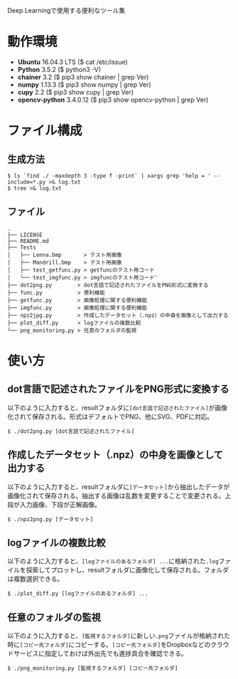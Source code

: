 Deep Learningで使用する便利なツール集

# 動作環境

- **Ubuntu** 16.04.3 LTS ($ cat /etc/issue)
- **Python** 3.5.2 ($ python3 -V)
- **chainer** 3.2 ($ pip3 show chainer | grep Ver)
- **numpy** 1.13.3 ($ pip3 show numpy | grep Ver)
- **cupy** 2.2 ($ pip3 show cupy | grep Ver)
- **opencv-python** 3.4.0.12 ($ pip3 show opencv-python | grep Ver)

# ファイル構成

## 生成方法

```console
$ ls `find ./ -maxdepth 3 -type f -print` | xargs grep 'help = ' --include=*.py >& log.txt
$ tree >& log.txt
```

## ファイル

```console
.
├── LICENSE
├── README.md
├── Tests
│   ├── Lenna.bmp       > テスト用画像
│   ├── Mandrill.bmp    > テスト用画像
│   ├── test_getfunc.py > getfuncのテスト用コード
│   └── test_imgfunc.py > imgfuncのテスト用コード'
├── dot2png.py        > dot言語で記述されたファイルをPNG形式に変換する
├── func.py           > 便利機能
├── getfunc.py        > 画像処理に関する便利機能
├── imgfunc.py        > 画像処理に関する便利機能
├── npz2jpg.py        > 作成したデータセット（.npz）の中身を画像として出力する
├── plot_diff.py      > logファイルの複数比較
└── png_monitoring.py > 任意のフォルダの監視
```

# 使い方

## dot言語で記述されたファイルをPNG形式に変換する

以下のように入力すると、resultフォルダに`[dot言語で記述されたファイル]`が画像化されて保存される。形式はデフォルトでPNG、他にSVG、PDFに対応。

```console
$ ./dot2png.py [dot言語で記述されたファイル]
```

## 作成したデータセット（.npz）の中身を画像として出力する

以下のように入力すると、resultフォルダに`[データセット]`から抽出したデータが画像化されて保存される。抽出する画像は乱数を変更することで変更される。上段が入力画像、下段が正解画像。

```console
$ ./npz2png.py [データセット]
```

## logファイルの複数比較

以下のように入力すると、`[logファイルのあるフォルダ] ...`に格納された`.log`ファイルを探索してプロットし、resultフォルダに画像化して保存される。フォルダは複数選択できる。

```console
$ ./plot_diff.py [logファイルのあるフォルダ] ...
```

## 任意のフォルダの監視

以下のように入力すると、`[監視するフォルダ]`に新しい`.png`ファイルが格納された時に`[コピー先フォルダ]`にコピーする。`[コピー先フォルダ]`をDropboxなどのクラウドサービスに指定しておけば外出先でも進捗具合を確認できる。

```console
$ ./png_monitoring.py [監視するフォルダ] [コピー先フォルダ]
```
